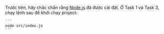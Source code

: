Trước tiên, hãy chắc chắn rằng [Node.js](https://nodejs.org/) đã được cài đặt.
Ở Task 1 và Task 3, chạy lệnh sau để khởi chạy project:

    ```
    node src/index.js
    ```
